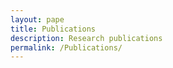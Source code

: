 ```yaml
---
layout: pape
title: Publications
description: Research publications
permalink: /Publications/
---
```

